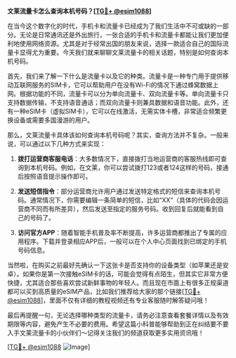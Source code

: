 **文莱流量卡怎么查询本机号码？[[TG💪+ @esim1088](https://t.me/s/esim1088)]**

在当今这个数字化的时代，手机卡和流量卡已经成为了我们生活中不可或缺的一部分。无论是日常通讯还是外出旅行，一张合适的手机卡和流量卡都能让我们更加便利地使用网络资源。尤其是对于经常出国的朋友来说，选择一款适合自己的国际流量卡显得尤为重要。今天我们就来聊聊文莱流量卡的相关话题，特别是如何查询本机号码。

首先，我们来了解一下什么是流量卡以及它的种类。流量卡是一种专门用于提供移动互联网服务的SIM卡，它可以帮助用户在没有Wi-Fi的情况下通过蜂窝数据上网。根据功能的不同，流量卡可以分为单向流量卡、双向流量卡等。单向流量卡只支持数据传输，不支持语音通话；而双向流量卡则兼具数据和语音功能。此外，还有一种eSIM卡（虚拟SIM卡），它可以在线激活，无需实体卡槽，非常适合频繁更换设备或需要多国漫游的用户。

那么，文莱流量卡具体该如何查询本机号码呢？其实，查询方法并不复杂。一般来说，可以通过以下几种方式来实现：

1. **拨打运营商客服电话**：大多数情况下，直接拨打当地运营商的客服热线即可查询到本机号码。例如，在文莱，你可以尝试拨打123或者124这样的号码，接通后按照语音提示操作即可。
   
2. **发送短信指令**：部分运营商允许用户通过发送特定格式的短信来查询本机号码。通常情况下，你需要编辑一条简单的短信，比如“XX”（具体的代码会因运营商不同而有所差异），然后发送至指定的服务号码。收到回复后就能看到自己的号码了。

3. **访问官方APP**：随着智能手机普及率不断提高，许多运营商都推出了专属的应用程序。下载并登录相应APP后，一般可以在个人中心页面找到已绑定的手机号码信息。

当然啦，在购买之前最好先确认一下这张卡是否支持你的设备类型（如苹果还是安卓）。如果你是第一次接触eSIM卡的话，可能会觉得有点陌生，但其实它非常方便快捷，尤其适合那些喜欢尝试新鲜事物的年轻人。而且现在市面上有很多正规渠道都可以买到高质量的eSIM产品，比如我们推荐给大家的那个链接[[TG💪+ @esim1088](https://t.me/s/esim1088)]，里面不仅有详细的教程视频还有专业客服随时解答疑问哦！

最后再提醒一句，无论选择哪种类型的流量卡，请务必注意查看套餐详情以及有效期限等内容，避免产生不必要的费用。希望这篇小科普能够帮助到正在纠结要不要入手文莱流量卡的小伙伴们～记得关注我们的频道获取更多实用资讯哦！

[[TG💪+ @esim1088](https://t.me/s/esim1088) ![Image](https://i.postimg.cc/4NQfJmqS/Snipaste-2025-05-13-00-14-12.png)]